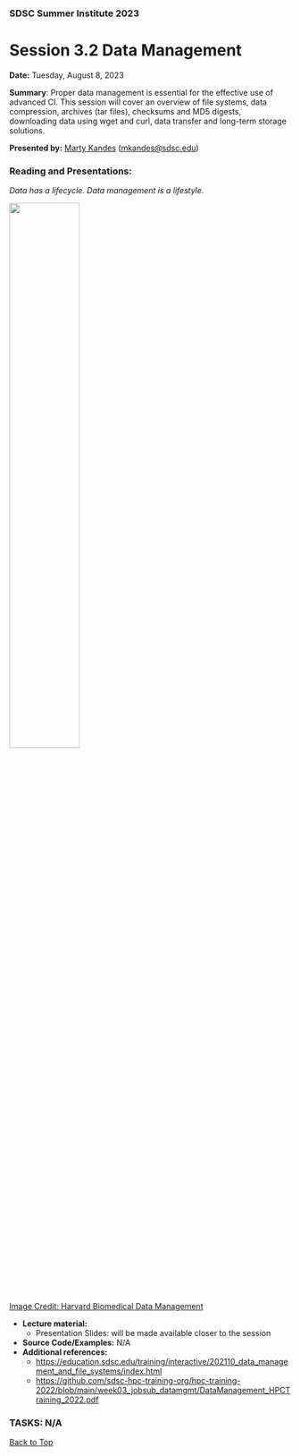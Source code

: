 ### SDSC Summer Institute 2023
# Session 3.2 Data Management

**Date:** Tuesday, August 8, 2023

**Summary**: Proper data management is essential for the effective use of advanced CI. This session will cover an overview of file systems, data compression, archives (tar files), checksums and MD5 digests, downloading data using wget and curl, data transfer and long-term storage solutions.

**Presented by:** [Marty Kandes](https://www.linkedin.com/in/marty-kandes-b53a34144/) (mkandes@sdsc.edu) 

### Reading and Presentations:

*Data has a lifecycle. Data management is a lifestyle.*

<img src='https://datamanagement.hms.harvard.edu/sites/g/files/mcu941/files/assets/Images/Lifecycle-wheel-2tier.png' width='50%' height='50%'/>

[Image Credit: Harvard Biomedical Data Management](https://datamanagement.hms.harvard.edu)

* **Lecture material:**
   * Presentation Slides: will be made available closer to the session
* **Source Code/Examples:** N/A
* **Additional references:**
  - https://education.sdsc.edu/training/interactive/202110_data_management_and_file_systems/index.html
  - https://github.com/sdsc-hpc-training-org/hpc-training-2022/blob/main/week03_jobsub_datamgmt/DataManagement_HPCTraining_2022.pdf

### TASKS: N/A

[Back to Top](#top)
